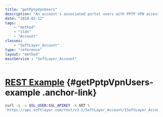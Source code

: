 ```yaml
---
title: "getPptpVpnUsers"
description: "An account's associated portal users with PPTP VPN access. (Deprecated)"
date: "2018-02-12"
tags:
    - "method"
    - "sldn"
    - "Account"
classes:
    - "SoftLayer_Account"
type: "reference"
layout: "method"
mainService : "SoftLayer_Account"
---
```


# [REST Example](#getPptpVpnUsers-example) <a href="/article/rest/"><i class="fas fa-question"></i></a> {#getPptpVpnUsers-example .anchor-link} 
```bash
curl -g -u $SL_USER:$SL_APIKEY -X GET \
'https://api.softlayer.com/rest/v3.1/SoftLayer_Account/{SoftLayer_AccountID}/getPptpVpnUsers'
```
